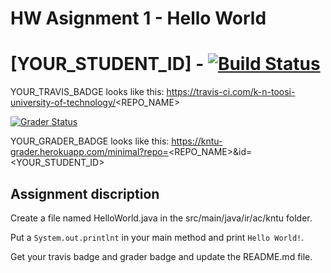 # HW Asignment 1 - Hello World

# [YOUR_STUDENT_ID] - [![Build Status](YOUR_TRAVIS_BADGE.svg?branch=master)](YOUR_TRAVIS_BADGE)

YOUR_TRAVIS_BADGE looks like this: https://travis-ci.com/k-n-toosi-university-of-technology/<REPO_NAME>

[![Grader Status](YOUR_GRADER_BADGE)](YOUR_GRADER_BADGE)

YOUR_GRADER_BADGE looks like this: https://kntu-grader.herokuapp.com/minimal?repo=<REPO_NAME>&id=<YOUR_STUDENT_ID>

## Assignment discription

Create a file named HelloWorld.java in the src/main/java/ir/ac/kntu folder.

Put a `System.out.printlnt` in your main method and print `Hello World!`.

Get your travis badge and grader badge and update the README.md file.
